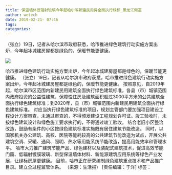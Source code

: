 ```yaml
---
title: 保温墙体低辐射玻璃今年起哈尔滨新建民用房全面执行绿标_黑龙江频道
author: wetech
date: 2019-02-21- 07:46
tags: 
categories: 
---
```

（张立）19日，记者从哈尔滨市政府获悉，哈市推进绿色建筑行动实施方案出炉，今年起冰城建房屋都是绿色的，保暖节能更健康。
<!-- more -->
                
<img align="center" border="0" src="http://p2.ifengimg.com/a/2016/0810/204c433878d5cf9size1_w16_h16.png" />
                
            
哈市推进绿色建筑行动实施方案出炉，今年起冰城建房屋都是绿色的，保暖节能更健康。
（张立）19日，记者从哈尔滨市政府获悉，哈市推进绿色建筑行动实施方案出炉，今年起冰城建房屋都是绿色的，保暖节能更健康。
按照意见，自2019年起，哈尔滨市区范围内新建民用建筑全面执行绿色建筑标准，各县（市）城镇范围内政府投资的公益性建筑、保障性住房及建筑面积超过3000平方米的公共建筑全面执行绿色建筑标准；到2020年，县（市）城镇范围内新建民用建筑全面执行绿色建筑标准。
对应当执行绿色建筑标准的项目，规划主管部门要加强项目建设工程设计方案审查，未通过审查的，不得颁发建设工程规划许可证。竣工验收时，未按绿色建筑设计和绿色施工要求执行的，不得通过竣工验收。
结合老旧小区整治改造，鼓励有条件的小区按绿色建筑标准实施既有居住建筑节能改造。
同时，以国家机关办公建筑、高校、医院等能耗较高的公共建筑节能改造为试点，开展公共建筑空调、采暖、通风、照明、热水等用能系统节能改造，提高用能效率和管理水平。
哈市大力推广建筑节能产品、绿色建材以及装配式建筑技术，促进高效节能门窗、低辐射镀膜玻璃、新型保温墙体材料、新能源建筑应用系统等绿色产业发展，让绿标房屋更健康。
目前，哈市正在研究编制绿色建筑重点技术和产品推广目录。建立全过程监管体系。
（来源：生活报）
[责任编辑：于洋]
标签：
 
 
 
             
